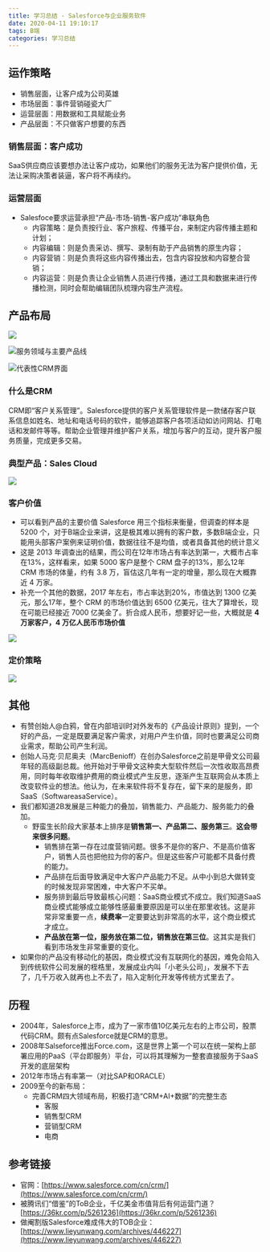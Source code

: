 ```yaml
---
title: 学习总结 - Salesforce与企业服务软件
date: 2020-04-11 19:10:17
tags: B端
categories: 学习总结
---
```


## 运作策略
- 销售层面，让客户成为公司英雄
- 市场层面：事件营销碰瓷大厂
- 运营层面：用数据和工具赋能业务
- 产品层面：不只做客户想要的东西


### 销售层面：客户成功

SaaS供应商应该要想办法让客户成功，如果他们的服务无法为客户提供价值，无法让采购决策者装逼，客户将不再续约。

### 运营层面

- Salesfoce要求运营承担“产品-市场-销售-客户成功”串联角色
  - 内容策略：是负责按行业、客户旅程、传播平台，来制定内容传播主题和计划；
  - 内容编辑：则是负责采访、撰写、录制有助于产品销售的原生内容；
  - 内容营销：则是负责将这些内容传播出去，包含内容投放和内容整合营销；
  - 内容运营：则是负责让企业销售人员进行传播，通过工具和数据来进行传播检测，同时会帮助编辑团队梳理内容生产流程。



## 产品布局

![](https://raw.githubusercontent.com/CalvinoShaw/picgo_picture_storage/master/1.png)

![服务领域与主要产品线](https://raw.githubusercontent.com/CalvinoShaw/picgo_picture_storage/master/2.png)

![代表性CRM界面](https://raw.githubusercontent.com/CalvinoShaw/picgo_picture_storage/master/3.png)

### 什么是CRM
CRM即“客户关系管理”。Salesforce提供的客户关系管理软件是一款储存客户联系信息如姓名、地址和电话号码的软件，能够追踪客户各项活动如访问网站、打电话和发邮件等等。帮助企业管理并维护客户关系，增加与客户的互动，提升客户服务质量，完成更多交易。

### 典型产品：Sales Cloud

![](https://raw.githubusercontent.com/CalvinoShaw/picgo_picture_storage/master/4.png)


### 客户价值

- 可以看到产品的主要价值 Salesforce 用三个指标来衡量，但调查的样本是 5200 个，对于B端企业来讲，这是极其难以拥有的客户数，多数B端企业，只能用头部客户案例来证明价值，数据往往不是均值，或者具备其他的统计意义
- 这是 2013 年调查出的结果，而公司在12年市场占有率达到第一，大概市占率在13%，这样看来，如果 5000 客户是整个 CRM 盘子的13%，那么12年 CRM 市场的体量，约有 3.8 万，盲估这几年有一定的增量，那么现在大概靠近 4 万家。
- 补充一个其他的数据，2017 年左右，市占率达到20%，市值达到 1300 亿美元，那么17年，整个 CRM 的市场价值达到 6500 亿美元，往大了算增长，现在可能已经接近 7000 亿美金了。折合成人民币，想要好记一些，大概就是 **4 万家客户，4 万亿人民币市场价值**

![](https://raw.githubusercontent.com/CalvinoShaw/picgo_picture_storage/master/5.png)


### 定价策略

![](https://raw.githubusercontent.com/CalvinoShaw/picgo_picture_storage/master/6.png)

## 其他

- 有赞创始人@白鸦，曾在内部培训时对外发布的《产品设计原则》提到，一个好的产品，一定是既要满足客户需求，对用户产生价值，同时也要满足公司商业需求，帮助公司产生利润。
- 创始人马克·贝尼奥夫（MarcBenioff）在创办Salesforce之前是甲骨文公司最年轻的高级副总裁。他开始对于甲骨文这种卖大型软件然后一次性收取高昂费用，同时每年收取维护费用的商业模式产生反思，逐渐产生互联网会从本质上改变软件业的想法。他认为，在未来软件将不复存在，留下来的是服务，即SaaS（SoftwareasaService）。
- 我们都知道2B发展是三种能力的叠加，销售能力、产品能力、服务能力的叠加。
  - 野蛮生长阶段大家基本上排序是**销售第一、产品第二、服务第三**。**这会带来很多问题**。
    - 销售排在第一存在过度营销问题。很多不是你的客户、不是高价值客户，销售人员也把他拉为你的客户。但是这些客户可能都不具备付费的能力。
    - 产品排在后面导致满足中大客户产品能力不足。从中小到总大做转变的时候发现非常困难，中大客户不买单。
    - 服务排到最后导致最核心问题：SaaS商业模式不成立。我们知道SaaS商业模式能够成立能够性感最重要原因是可以坐在那里收钱。这是非常非常重要一点，**续费率**一定要要达到非常高的水平，这个商业模式才成立。
    - **产品放在第一位，服务放在第二位，销售放在第三位**。这其实是我们看到市场发生非常重要的变化。
- 如果你的产品没有移动化的基因，商业模式没有互联网化的基因，难免会陷入到传统软件公司发展的桎梏里，发展成业内叫「小老头公司」，发展不下去了，几千万收入就再也上不去了，陷入定制化开发等传统方式里去了。


## 历程

- 2004年，Salesforce上市，成为了一家市值10亿美元左右的上市公司，股票代码CRM。颇有点Salesforce就是CRM的意思。
- 2008年Salseforce推出Force.com，这是世界上第一个可以在统一架构上部署应用的PaaS（平台即服务）平台，可以将其理解为一整套直接服务于SaaS开发的底层架构
- 2012年市场占有率第一（对比SAP和ORACLE）
- 2009至今的新布局：
  - 完善CRM四大领域布局，积极打造“CRM+AI+数据”的完整生态
  	- 客服
  	- 销售型CRM
  	- 营销型CRM
  	- 电商


## 参考链接

- 官网：[https://www.salesforce.com/cn/crm/](https://www.salesforce.com/cn/crm/)
- 被腾讯们“借鉴”的ToB企业，千亿美金市值背后有何运营门道？[https://36kr.com/p/5261236](https://36kr.com/p/5261236)
- 做阉割版Salesforce难成伟大的TOB企业：[https://www.lieyunwang.com/archives/446227](https://www.lieyunwang.com/archives/446227)

